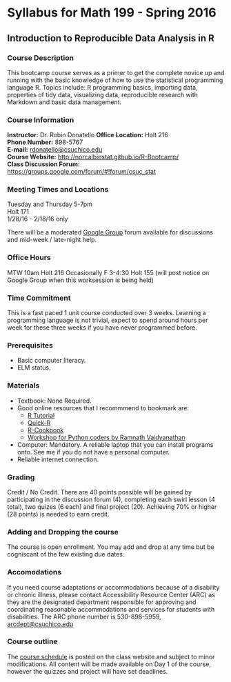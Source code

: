 
# Syllabus for Math 199 - Spring 2016
## Introduction to Reproducible Data Analysis in R


### Course Description
This bootcamp course serves as a primer to get the complete novice up and running with the basic knowledge of how to use the statistical programming language R. Topics include: R programming basics, importing data, properties of tidy data, visualizing data, reproducible research with Markdown and basic data management. 

### Course Information
**Instructor:** Dr. Robin Donatello 
**Office Location:** Holt 216  
**Phone Number:** 898-5767  
**E-mail:** rdonatello@csuchico.edu  
**Course Website:** http://norcalbiostat.github.io/R-Bootcamp/  
**Class Discussion Forum:** https://groups.google.com/forum/#!forum/csuc_stat


### Meeting Times and Locations 
Tuesday and Thursday 5-7pm  
Holt 171   
1/28/16 - 2/18/16 only  

There will be a moderated [Google Group](https://groups.google.com/forum/#!forum/csuc_stat) forum available for discussions and mid-week / late-night help.  

### Office Hours 
MTW 10am Holt 216
Occasionally F 3-4:30 Holt 155 (will post notice on Google Group when this worksession is being held)

### Time Commitment
This is a fast paced 1 unit course conducted over 3 weeks. Learning a programming language is not trivial, expect to spend around hours per week for these three weeks if you have never programmed before. 

### Prerequisites
* Basic computer literacy. 
* ELM status. 

### Materials

* Textbook: None Required. 
* Good online resources that I recommmend to bookmark are: 
    - [R Tutorial](http://www.r-tutor.com/r-introduction)
    - [Quick-R](http://www.statmethods.net/index.html)
    - [R-Cookbook](http://www.cookbook-r.com/)
    - [Workshop for Python coders by Ramnath Vaidyanathan](https://ramnathv.github.io/pycon2014-r/)
* Computer: Mandatory. A reliable laptop that you can install programs onto. See me if you do not have a personal computer. 
* Reliable internet connection.

### Grading
Credit / No Credit. There are 40 points possible will be gained by participating in the discussion forum (4), completing each swirl lesson (4 total), two quizes (6 each) and final project (20). Achieving 70% or higher (28 points) is needed to earn credit. 
  
### Adding and Dropping the course
The course is open enrollment. You may add and drop at any time but be cogniscant of the few existing due dates.  

### Accomodations
If you need course adaptations or accommodations because of a disability or chronic illness, please contact Accessibility Resource Center (ARC) as they are the designated department responsible for approving and coordinating reasonable accommodations and services for students with disabilities. The ARC phone number is 530-898-5959, arcdept@csuchico.edu

### Course outline
The [course schedule](http://norcalbiostat.github.io/R-Bootcamp/Schedule.html) is posted on the class website and subject to minor modifications. All content will be made available on Day 1 of the course, however the quizzes and project will have set deadlines. 


